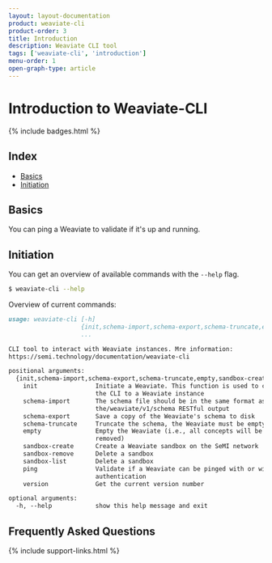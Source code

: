```yaml
---
layout: layout-documentation
product: weaviate-cli
product-order: 3
title: Introduction
description: Weaviate CLI tool
tags: ['weaviate-cli', 'introduction']
menu-order: 1
open-graph-type: article
---
```


# Introduction to Weaviate-CLI

{% include badges.html %}

## Index

- [Basics](#basics)
- [Initiation](#initiation)

## Basics

You can ping a Weaviate to validate if it's up and running.

## Initiation

You can get an overview of available commands with the `--help` flag.

```bash
$ weaviate-cli --help
```

Overview of current commands:

```markdown
usage: weaviate-cli [-h]
                    {init,schema-import,schema-export,schema-truncate,empty,sandbox-create,sandbox-remove,sandbox-list,ping,version}
                    ...

CLI tool to interact with Weaviate instances. Mre information:
https://semi.technology/documentation/weaviate-cli

positional arguments:
  {init,schema-import,schema-export,schema-truncate,empty,sandbox-create,sandbox-remove,sandbox-list,ping,version}
    init                Initiate a Weaviate. This function is used to connect
                        the CLI to a Weaviate instance
    schema-import       The schema file should be in the same format as
                        the/weaviate/v1/schema RESTful output
    schema-export       Save a copy of the Weaviate's schema to disk
    schema-truncate     Truncate the schema, the Weaviate must be empty.
    empty               Empty the Weaviate (i.e., all concepts will be
                        removed)
    sandbox-create      Create a Weaviate sandbox on the SeMI network
    sandbox-remove      Delete a sandbox
    sandbox-list        Delete a sandbox
    ping                Validate if a Weaviate can be pinged with or without
                        authentication
    version             Get the current version number

optional arguments:
  -h, --help            show this help message and exit
```

## Frequently Asked Questions

{% include support-links.html %}